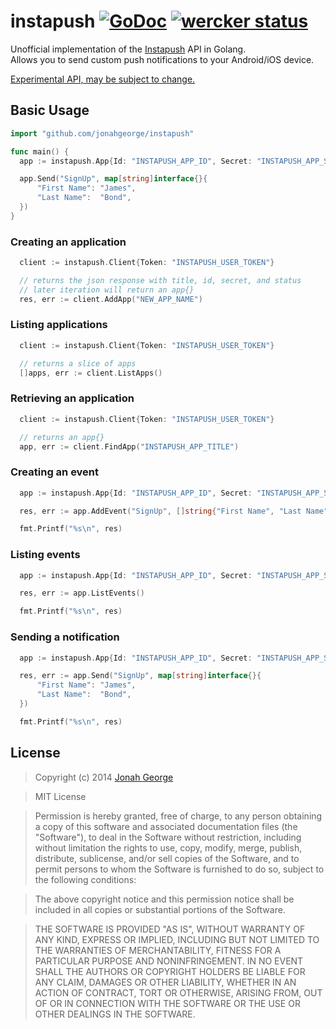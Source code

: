 # instapush [![GoDoc](https://godoc.org/github.com/jonahgeorge/instapush?status.png)](https://godoc.org/github.com/jonahgeorge/instapush) [![wercker status](https://app.wercker.com/status/2aa99fba574aaf114e73c78b690d68ea/s/ "wercker status")](https://app.wercker.com/project/bykey/2aa99fba574aaf114e73c78b690d68ea)

Unofficial implementation of the [Instapush](https://instapush.im/) API in Golang.<br/>
Allows you to send custom push notifications to your Android/iOS device.<br/>

<ins>Experimental API, may be subject to change.</ins>

## Basic Usage
``` go
import "github.com/jonahgeorge/instapush"

func main() {
  app := instapush.App{Id: "INSTAPUSH_APP_ID", Secret: "INSTAPUSH_APP_SECERT"}

  app.Send("SignUp", map[string]interface{}{
      "First Name": "James",
      "Last Name":  "Bond",
  })
}
```

### Creating an application
``` go
  client := instapush.Client{Token: "INSTAPUSH_USER_TOKEN"}

  // returns the json response with title, id, secret, and status
  // later iteration will return an app{}
  res, err := client.AddApp("NEW_APP_NAME")
```

### Listing applications
``` go
  client := instapush.Client{Token: "INSTAPUSH_USER_TOKEN"}

  // returns a slice of apps
  []apps, err := client.ListApps()
```

### Retrieving an application
``` go
  client := instapush.Client{Token: "INSTAPUSH_USER_TOKEN"}

  // returns an app{}
  app, err := client.FindApp("INSTAPUSH_APP_TITLE")
```

### Creating an event
``` go
  app := instapush.App{Id: "INSTAPUSH_APP_ID", Secret: "INSTAPUSH_APP_SECERT"}

  res, err := app.AddEvent("SignUp", []string{"First Name", "Last Name", "{First Name} {Last Name} signed up for your app!")

  fmt.Printf("%s\n", res)
```

### Listing events
``` go
  app := instapush.App{Id: "INSTAPUSH_APP_ID", Secret: "INSTAPUSH_APP_SECERT"}

  res, err := app.ListEvents()

  fmt.Printf("%s\n", res)
```

### Sending a notification
``` go
  app := instapush.App{Id: "INSTAPUSH_APP_ID", Secret: "INSTAPUSH_APP_SECERT"}

  res, err := app.Send("SignUp", map[string]interface{}{
      "First Name": "James",
      "Last Name":  "Bond",
  })

  fmt.Printf("%s\n", res)
```

## License
>Copyright (c) 2014 [Jonah George](http://jonahgeorge.com)

>MIT License

>Permission is hereby granted, free of charge, to any person obtaining a copy of this software and associated documentation files (the "Software"), to deal in the Software without restriction, including without limitation the rights to use, copy, modify, merge, publish, distribute, sublicense, and/or sell copies of the Software, and to permit persons to whom the Software is furnished to do so, subject to the following conditions:

>The above copyright notice and this permission notice shall be included in all copies or substantial portions of the Software.

>THE SOFTWARE IS PROVIDED "AS IS", WITHOUT WARRANTY OF ANY KIND, EXPRESS OR IMPLIED, INCLUDING BUT NOT LIMITED TO THE WARRANTIES OF MERCHANTABILITY, FITNESS FOR A PARTICULAR PURPOSE AND NONINFRINGEMENT. IN NO EVENT SHALL THE AUTHORS OR COPYRIGHT HOLDERS BE LIABLE FOR ANY CLAIM, DAMAGES OR OTHER LIABILITY, WHETHER IN AN ACTION OF CONTRACT, TORT OR OTHERWISE, ARISING FROM, OUT OF OR IN CONNECTION WITH THE SOFTWARE OR THE USE OR OTHER DEALINGS IN THE SOFTWARE.
